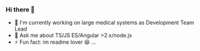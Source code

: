 ### Hi there 👋

- 🔭 I'm currently working on large medical systems as Development Team Lead
- 💬 Ask me about TS/JS ES/Angular >2.x/node.js
- ⚡ Fun fact: im readme lover 😆
...
